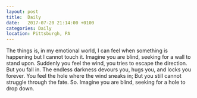 ```yaml
---
layout: post
title:  Daily
date:   2017-07-20 21:14:00 +0100
categories: Daily
location: Pittsburgh, PA
---
```


The things is, in my emotional world, I can feel when something is happening but I cannot touch it.
Imagine you are blind, seeking for a wall to stand upon.
Suddenly you feel the wind, you tries to escape the direction.
But you fall in.
The endless darkness devours you, hugs you, and locks you forever.
You feel the hole where the wind sneaks in; But you still cannot struggle through the fate.
So.
Imagine you are blind, seeking for a hole to drop down.
